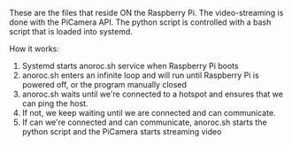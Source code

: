 These are the files that reside ON the Raspberry Pi.
The video-streaming is done with the PiCamera API.
The python script is controlled with a bash script that is loaded into systemd.

How it works:
1. Systemd starts anoroc.sh service when Raspberry Pi boots
2. anoroc.sh enters an infinite loop and will run until Raspberry Pi is powered off, or the program manually closed
3. anoroc.sh waits until we're connected to a hotspot and ensures that we can ping the host.
4. If not, we keep waiting until we are connected and can communicate.
5. If can we're connected and can communicate, anoroc.sh starts the python script and the PiCamera starts streaming video


